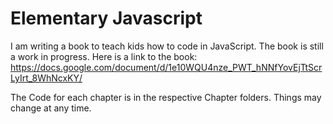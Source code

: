 # Elementary Javascript

I am writing a book to teach kids how to code in JavaScript. The book is still a work in progress. Here is a link to the book:
https://docs.google.com/document/d/1e10WQU4nze_PWT_hNNfYovEjTtScrLyIrt_8WhNcxKY/

The Code for each chapter is in the respective Chapter folders. Things may change at any time.
